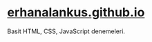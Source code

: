 # <a href="http://erhanalankus.github.io">erhanalankus.github.io</a>

Basit HTML, CSS, JavaScript denemeleri.
